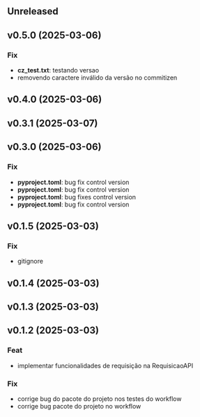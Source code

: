 ## Unreleased

## v0.5.0 (2025-03-06)

### Fix

- **cz_test.txt**: testando versao
- removendo caractere inválido da versão no commitizen

## v0.4.0 (2025-03-06)

## v0.3.1 (2025-03-07)

## v0.3.0 (2025-03-06)

### Fix

- **pyproject.toml**: bug fix control version
- **pyproject.toml**: bug fix control version
- **pyproject.toml**: bug fixes control version
- **pyproject.toml**: bug fix control version

## v0.1.5 (2025-03-03)

### Fix

- gitignore

## v0.1.4 (2025-03-03)

## v0.1.3 (2025-03-03)

## v0.1.2 (2025-03-03)

### Feat

- implementar funcionalidades de requisição na RequisicaoAPI

### Fix

- corrige bug do pacote do projeto nos testes do workflow
- corrige bug  pacote do projeto no workflow
